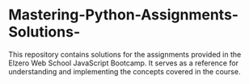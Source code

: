 # Mastering-Python-Assignments-Solutions-
This repository contains solutions for the assignments provided in the Elzero Web School JavaScript Bootcamp. It serves as a reference for understanding and implementing the concepts covered in the course.

